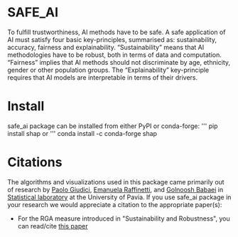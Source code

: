 # SAFE_AI

To fulfill trustworthiness, AI methods have to be safe. A safe application of AI must
satisfy four basic key-principles, summarised as: sustainability, accuracy, fairness and
explainability. “Sustainability” means that AI methodologies have to be robust, both in
terms of data and computation. “Fairness” implies that AI methods should not discriminate
by age, ethnicity, gender or other population groups. The “Explainability” key-principle
requires that AI models are interpretable in terms of their drivers.

# Install
safe_ai package can be installed from either PyPI or conda-forge:
''' pip install shap
or
''' conda install -c conda-forge shap

# Citations
The algorithms and visualizations used in this package came primarily out of research by [Paolo Giudici](https://www.linkedin.com/in/paolo-giudici-60028a/), [Emanuela Raffinetti](https://www.linkedin.com/in/emanuela-raffinetti-a3980215/), and [Golnoosh Babaei](https://www.linkedin.com/in/golnoosh-babaei-990077187/) in [Statistical laboratory](https://sites.google.com/unipv.it/statslab-pavia/home?authuser=0) at the University of Pavia. If you use safe_ai package in your research we would appreciate a citation to the appropriate paper(s):
* For the RGA measure introduced in "Sustainability and Robustness", you can read/cite [this paper](https://link.springer.com/article/10.1007/s11135-023-01613-y)
